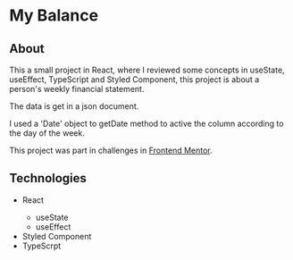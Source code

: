 # My Balance

## About

<p>This a small project in React, where I reviewed some concepts in useState, useEffect, TypeScript and Styled Component, this project is about a person's weekly financial statement.</p>
<p>The data is get in a json document.</p>
<p>I used a 'Date' object to getDate method to active the column according to the day of the week.</p>
<p>This project was part in challenges in <a href = 'https://www.frontendmentor.io/'>Frontend Mentor</a>.</p>

## Technologies

<ul>
   <li>React</li>

   <ul>
      <li>useState</li>
      <li>useEffect</li>
   </ul>

   <li>Styled Component</li>
   <li>TypeScrpt</li>
</ul>
